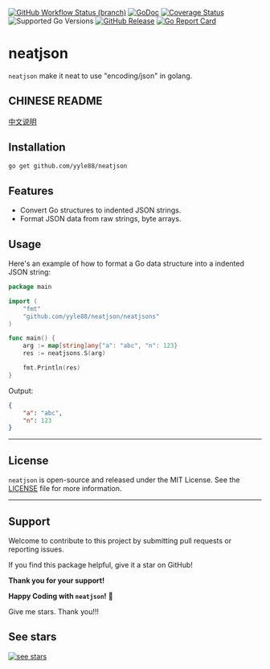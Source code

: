 [![GitHub Workflow Status (branch)](https://img.shields.io/github/actions/workflow/status/yyle88/neatjson/release.yml?branch=main&label=BUILD)](https://github.com/yyle88/neatjson/actions/workflows/release.yml?query=branch%3Amain)
[![GoDoc](https://pkg.go.dev/badge/github.com/yyle88/neatjson)](https://pkg.go.dev/github.com/yyle88/neatjson)
[![Coverage Status](https://img.shields.io/coveralls/github/yyle88/neatjson/master.svg)](https://coveralls.io/github/yyle88/neatjson?branch=main)
![Supported Go Versions](https://img.shields.io/badge/Go-1.22%2C%201.23-lightgrey.svg)
[![GitHub Release](https://img.shields.io/github/release/yyle88/neatjson.svg)](https://github.com/yyle88/neatjson/releases)
[![Go Report Card](https://goreportcard.com/badge/github.com/yyle88/neatjson)](https://goreportcard.com/report/github.com/yyle88/neatjson)

# neatjson

`neatjson` make it neat to use "encoding/json" in golang.

## CHINESE README

[中文说明](README.zh.md)

## Installation

```bash
go get github.com/yyle88/neatjson
```

## Features

- Convert Go structures to indented JSON strings.
- Format JSON data from raw strings, byte arrays.

## Usage

Here's an example of how to format a Go data structure into a indented JSON string:

```go
package main

import (
	"fmt"
	"github.com/yyle88/neatjson/neatjsons"
)

func main() {
	arg := map[string]any{"a": "abc", "n": 123}
	res := neatjsons.S(arg)

	fmt.Println(res)
}
```

Output:

```json
{
	"a": "abc",
	"n": 123
}
```

---

## License

`neatjson` is open-source and released under the MIT License. See the [LICENSE](LICENSE) file for more information.

---

## Support

Welcome to contribute to this project by submitting pull requests or reporting issues.

If you find this package helpful, give it a star on GitHub!

**Thank you for your support!**

**Happy Coding with `neatjson`!** 🎉

Give me stars. Thank you!!!

## See stars
[![see stars](https://starchart.cc/yyle88/neatjson.svg?variant=adaptive)](https://starchart.cc/yyle88/neatjson)
